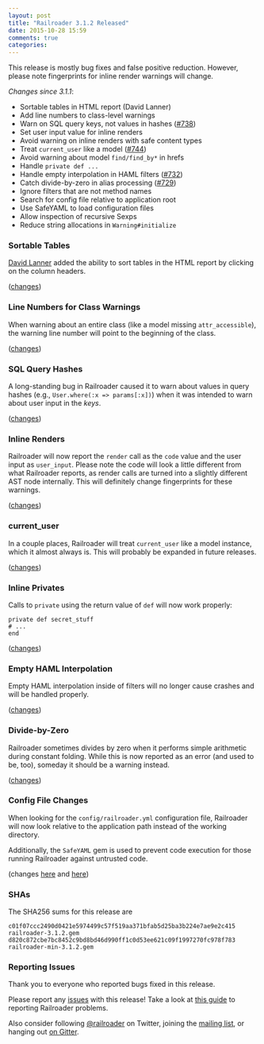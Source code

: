 ```yaml
---
layout: post
title: "Railroader 3.1.2 Released"
date: 2015-10-28 15:59
comments: true
categories: 
---
```


This release is mostly bug fixes and false positive reduction. However, please note fingerprints for inline render warnings will change.

_Changes since 3.1.1_:

* Sortable tables in HTML report (David Lanner)
* Add line numbers to class-level warnings
* Warn on SQL query keys, not values in hashes ([#738](https://github.com/presidentbeef/railroader/issues/738))
* Set user input value for inline renders
* Avoid warning on inline renders with safe content types
* Treat `current_user` like a model ([#744](https://github.com/presidentbeef/railroader/issues/744))
* Avoid warning about model `find/find_by*` in hrefs
* Handle `private def ...`
* Handle empty interpolation in HAML filters ([#732](https://github.com/presidentbeef/railroader/issues/732))
* Catch divide-by-zero in alias processing ([#729](https://github.com/presidentbeef/railroader/issues/729))
* Ignore filters that are not method names
* Search for config file relative to application root
* Use SafeYAML to load configuration files
* Allow inspection of recursive Sexps
* Reduce string allocations in `Warning#initialize`

### Sortable Tables

[David Lanner](https://github.com/dlanner) added the ability to sort tables in the HTML report by clicking on the column headers.

([changes](https://github.com/presidentbeef/railroader/pull/726))

### Line Numbers for Class Warnings

When warning about an entire class (like a model missing `attr_accessible`), the warning line number will point to the beginning of the class. 

([changes](https://github.com/presidentbeef/railroader/pull/733))

### SQL Query Hashes

A long-standing bug in Railroader caused it to warn about values in query hashes (e.g., `User.where(:x => params[:x])`) when it was intended to warn about user input in the _keys_.

([changes](https://github.com/presidentbeef/railroader/pull/740)) 

### Inline Renders

Railroader will now report the `render` call as the `code` value and the user input as `user_input`. Please note the code will look a little different from what Railroader reports, as render calls are turned into a slightly different AST node internally. This will definitely change fingerprints for these warnings.

([changes](https://github.com/presidentbeef/railroader/pull/751))

### current\_user

In a couple places, Railroader will treat `current_user` like a model instance, which it almost always is. This will probably be expanded in future releases.

([changes](https://github.com/presidentbeef/railroader/pull/749))

### Inline Privates

Calls to `private` using the return value of `def` will now work properly:

    private def secret_stuff
    # ...
    end

([changes](https://github.com/presidentbeef/railroader/pull/731))

### Empty HAML Interpolation

Empty HAML interpolation inside of filters will no longer cause crashes and will be handled properly.

([changes](https://github.com/presidentbeef/railroader/pull/750))

### Divide-by-Zero

Railroader sometimes divides by zero when it performs simple arithmetic during constant folding. While this is now reported as an error (and used to be, too), someday it should be a warning instead.

([changes](https://github.com/presidentbeef/railroader/pull/730))

### Config File Changes

When looking for the `config/railroader.yml` configuration file, Railroader will now look relative to the application path instead of the working directory.

Additionally, the `SafeYAML` gem is used to prevent code execution for those running Railroader against untrusted code.

(changes [here](https://github.com/presidentbeef/railroader/pull/725) and [here](https://github.com/presidentbeef/railroader/pull/741))

### SHAs

The SHA256 sums for this release are

    c01f07ccc2490d0421e5974499c57f519aa371bfab5d25ba3b224e7ae9e2c415  railroader-3.1.2.gem
    d820c872cbe7bc8452c9bd8bd46d990ff1c0d53ee621c09f1997270fc978f783  railroader-min-3.1.2.gem

### Reporting Issues

Thank you to everyone who reported bugs fixed in this release.

Please report any [issues](https://github.com/presidentbeef/railroader/issues) with this release! Take a look at [this guide](https://github.com/presidentbeef/railroader/wiki/How-to-Report-a-Railroader-Issue) to reporting Railroader problems.

Also consider following [@railroader](https://twitter.com/railroader) on Twitter, joining the [mailing list](http://railroaderscanner.org/contact/), or hanging out [on Gitter](https://gitter.im/presidentbeef/railroader).


